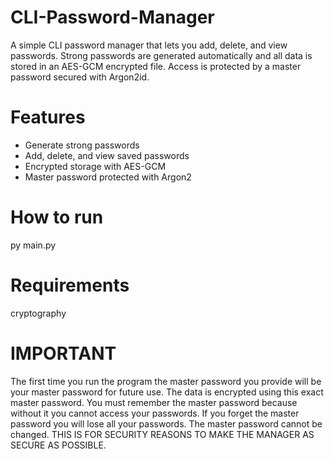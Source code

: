 # CLI-Password-Manager
A simple CLI password manager that lets you add, delete, and view passwords. 
Strong passwords are generated automatically and all data is stored in an AES-GCM encrypted file. 
Access is protected by a master password secured with Argon2id.

# Features
- Generate strong passwords
- Add, delete, and view saved passwords
- Encrypted storage with AES-GCM
- Master password protected with Argon2

# How to run
py main.py

# Requirements
cryptography

# IMPORTANT
The first time you run the program the master password you provide will be your master password for future use. 
The data is encrypted using this exact master password. 
You must remember the master password because without it you cannot access your passwords.
If you forget the master password you will lose all your passwords.
The master password cannot be changed.
THIS IS FOR SECURITY REASONS TO MAKE THE MANAGER AS SECURE AS POSSIBLE.
